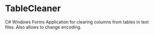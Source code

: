 TableCleaner
============

C# Windows Forms Application for clearing columns from tables in text files. Also allows to change encoding.
